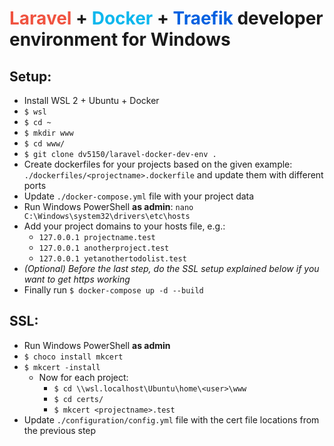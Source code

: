 # <span style="color: #F05340;">Laravel</span> + <span style="color: #0db7ed;">Docker</span> + <span style="color: #0060E0;">Traefik</span> developer environment for Windows

## Setup:
- Install WSL 2 + Ubuntu + Docker
- `$ wsl`
- `$ cd ~`
- `$ mkdir www`
- `$ cd www/`
- `$ git clone dv5150/laravel-docker-dev-env .`
- Create dockerfiles for your projects based on the given example: `./dockerfiles/<projectname>.dockerfile` and update them with different ports
- Update `./docker-compose.yml` file with your project data
- Run Windows PowerShell __as admin__: `nano C:\Windows\system32\drivers\etc\hosts`
- Add your project domains to your hosts file, e.g.:
    - `127.0.0.1 projectname.test`
    - `127.0.0.1 anotherproject.test`
    - `127.0.0.1 yetanothertodolist.test`
- *(Optional) Before the last step, do the SSL setup explained below if you want to get https working*
- Finally run `$ docker-compose up -d --build`

## SSL:
- Run Windows PowerShell __as admin__
- `$ choco install mkcert`
- `$ mkcert -install`
  - Now for each project:
    - `$ cd \\wsl.localhost\Ubuntu\home\<user>\www`
    - `$ cd certs/`
    - `$ mkcert <projectname>.test`
- Update `./configuration/config.yml` file with the cert file locations from the previous step